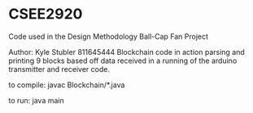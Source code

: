# CSEE2920
Code used in the Design Methodology Ball-Cap Fan Project

Author: Kyle Stubler 811645444
Blockchain code in action parsing and printing 9 blocks based off data received in a running of the arduino transmitter and receiver code.

to compile:
javac Blockchain/*.java

to run:
java main
